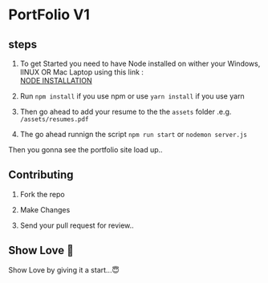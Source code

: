 
# PortFolio V1


## steps
1. To get Started you need to have Node installed on wither your Windows, lINUX OR Mac Laptop using this link : <br />
[NODE INSTALLATION](https://nodejs.org/en/) <br />

2. Run ``npm install`` if you use npm or use ``yarn install`` if you use yarn <br />

3. Then go ahead to add your resume to the the ``assets`` folder .e.g. ``/assets/resumes.pdf`` <br />

4. The go ahead runnign the script ``npm run start`` or ``nodemon server.js`` <br />

Then you gonna see the portfolio site load up..


## Contributing 

1. Fork the repo  <br />

2. Make Changes <br />

3. Send your pull request for review..

## Show Love 💓 

Show Love by giving it a start...😇